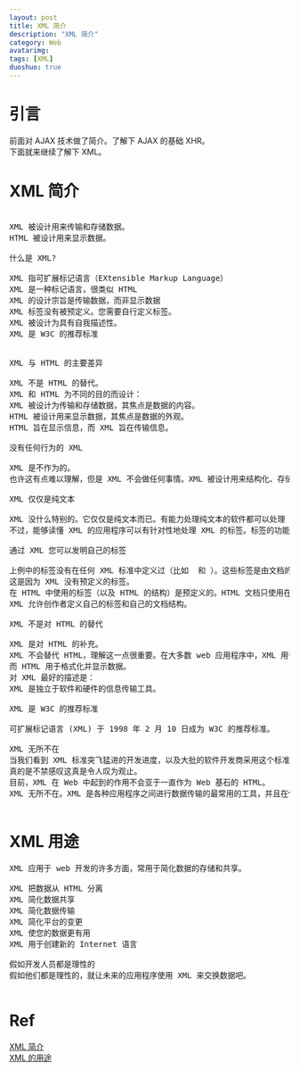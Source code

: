 ```yaml
---
layout: post
title: XML 简介
description: "XML 简介"
category: Web
avatarimg:
tags: [XML]
duoshuo: true
---
```


# 引言

前面对 AJAX 技术做了简介。了解下 AJAX 的基础 XHR。  
下面就来继续了解下 XML。  

# XML 简介

<pre>

XML 被设计用来传输和存储数据。
HTML 被设计用来显示数据。

什么是 XML?

XML 指可扩展标记语言（EXtensible Markup Language）
XML 是一种标记语言，很类似 HTML
XML 的设计宗旨是传输数据，而非显示数据
XML 标签没有被预定义。您需要自行定义标签。
XML 被设计为具有自我描述性。
XML 是 W3C 的推荐标准


XML 与 HTML 的主要差异

XML 不是 HTML 的替代。
XML 和 HTML 为不同的目的而设计：
XML 被设计为传输和存储数据，其焦点是数据的内容。
HTML 被设计用来显示数据，其焦点是数据的外观。
HTML 旨在显示信息，而 XML 旨在传输信息。

没有任何行为的 XML

XML 是不作为的。
也许这有点难以理解，但是 XML 不会做任何事情。XML 被设计用来结构化、存储以及传输信息。

XML 仅仅是纯文本

XML 没什么特别的。它仅仅是纯文本而已。有能力处理纯文本的软件都可以处理 XML。
不过，能够读懂 XML 的应用程序可以有针对性地处理 XML 的标签。标签的功能性意义依赖于应用程序的特性。

通过 XML 您可以发明自己的标签

上例中的标签没有在任何 XML 标准中定义过（比如 <to> 和 <from>）。这些标签是由文档的创作者发明的。
这是因为 XML 没有预定义的标签。
在 HTML 中使用的标签（以及 HTML 的结构）是预定义的。HTML 文档只使用在 HTML 标准中定义过的标签。
XML 允许创作者定义自己的标签和自己的文档结构。

XML 不是对 HTML 的替代

XML 是对 HTML 的补充。
XML 不会替代 HTML，理解这一点很重要。在大多数 web 应用程序中，XML 用于传输数据，
而 HTML 用于格式化并显示数据。
对 XML 最好的描述是：
XML 是独立于软件和硬件的信息传输工具。

XML 是 W3C 的推荐标准

可扩展标记语言 (XML) 于 1998 年 2 月 10 日成为 W3C 的推荐标准。

XML 无所不在
当我们看到 XML 标准突飞猛进的开发进度，以及大批的软件开发商采用这个标准的日新月异的速度时，
真的是不禁感叹这真是令人叹为观止。
目前，XML 在 Web 中起到的作用不会亚于一直作为 Web 基石的 HTML。
XML 无所不在。XML 是各种应用程序之间进行数据传输的最常用的工具，并且在信息存储和描述领域变得越来越流行。

</pre>


# XML 用途

<pre>
XML 应用于 web 开发的许多方面，常用于简化数据的存储和共享。

XML 把数据从 HTML 分离
XML 简化数据共享
XML 简化数据传输
XML 简化平台的变更
XML 使您的数据更有用
XML 用于创建新的 Internet 语言

假如开发人员都是理性的
假如他们都是理性的，就让未来的应用程序使用 XML 来交换数据吧。

</pre>

# Ref
[XML 简介](http://www.w3school.com.cn/xml/xml_intro.asp)  
[XML 的用途](http://www.w3school.com.cn/xml/xml_usedfor.asp)  
